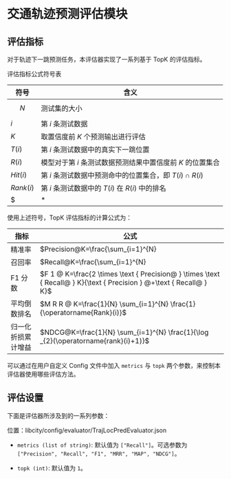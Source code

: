 交通轨迹预测评估模块
======================

评估指标
--------

对于轨迹下一跳预测任务，本评估器实现了一系列基于 TopK 的评估指标。

评估指标公式符号表

| 符号      | 含义                                                       |
| --------- | ---------------------------------------------------------- |
| $$N$$       | 测试集的大小                                               |
| $i$       | 第 $i$ 条测试数据                                          |
| $K$       | 取置信度前 $K$ 个预测输出进行评估                          |
| $T(i)$    | 第 $i$ 条测试数据中的真实下一跳位置                        |
| $R(i)$    | 模型对于第 $i$ 条测试数据预测结果中置信度前 $K$ 的位置集合 |
| $Hit(i)$  | 第 $i$ 条测试数据中预测命中的位置集合，即 $T(i) \cap R(i)$ |
| $Rank(i)$ | 第 $i$ 条测试数据中的 $T(i)$ 在 $R(i)$ 中的排名            |
| $|*|$     | 集合的取模运算符                                           |

使用上述符号，TopK 评估指标的计算公式为：

| 指标               | 公式                                                         |
| ------------------ | ------------------------------------------------------------ |
| 精准率             | $Precision@K=\frac{\sum_{i=1}^{N}|\operatorname{Hit}(i)|}{N \times K}$ |
| 召回率             | $Recall@K=\frac{\sum_{i=1}^{N}|\operatorname{Hit}(i)|}{N}$   |
| F1 分数            | $F 1 @ K=\frac{2 \times \text { Precision@ } \times \text { Recall@ } K}{\text { Precision } @+\text { Recall@ } K}$ |
| 平均倒数排名       | $M R R @ K=\frac{1}{N} \sum_{i=1}^{N} \frac{1}{\operatorname{Rank}(i)}$ |
| 归一化折损累计增益 | $NDCG@K=\frac{1}{N} \sum_{i=1}^{N} \frac{1}{\log _{2}(\operatorname{rank}(i)+1)}$ |

可以通过在用户自定义 Config 文件中加入 ``metrics`` 与 ``topk`` 两个参数，来控制本评估器使用哪些评估方法。

评估设置
--------

下面是评估器所涉及到的一系列参数：

位置：libcity/config/evaluator/TrajLocPredEvaluator.json

* ``metrics (list of string)``: 默认值为 ``["Recall"]``。可选参数为 ``["Precision", "Recall", "F1", "MRR", "MAP", "NDCG"]``。

* ``topk (int)``: 默认值为 ``1``。

